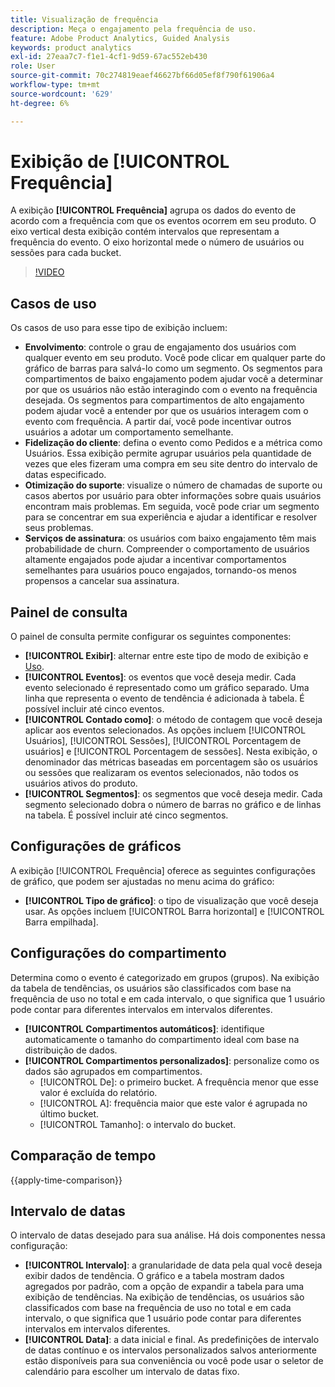 ```yaml
---
title: Visualização de frequência
description: Meça o engajamento pela frequência de uso.
feature: Adobe Product Analytics, Guided Analysis
keywords: product analytics
exl-id: 27eaa7c7-f1e1-4cf1-9d59-67ac552eb430
role: User
source-git-commit: 70c274819eaef46627bf66d05ef8f790f61906a4
workflow-type: tm+mt
source-wordcount: '629'
ht-degree: 6%

---
```


# Exibição de [!UICONTROL Frequência]

A exibição **[!UICONTROL Frequência]** agrupa os dados do evento de acordo com a frequência com que os eventos ocorrem em seu produto. O eixo vertical desta exibição contém intervalos que representam a frequência do evento. O eixo horizontal mede o número de usuários ou sessões para cada bucket.

>[!VIDEO](https://video.tv.adobe.com/v/3428089/?learn=on)

## Casos de uso

Os casos de uso para esse tipo de exibição incluem:

* **Envolvimento**: controle o grau de engajamento dos usuários com qualquer evento em seu produto. Você pode clicar em qualquer parte do gráfico de barras para salvá-lo como um segmento. Os segmentos para compartimentos de baixo engajamento podem ajudar você a determinar por que os usuários não estão interagindo com o evento na frequência desejada. Os segmentos para compartimentos de alto engajamento podem ajudar você a entender por que os usuários interagem com o evento com frequência. A partir daí, você pode incentivar outros usuários a adotar um comportamento semelhante.
* **Fidelização do cliente**: defina o evento como Pedidos e a métrica como Usuários. Essa exibição permite agrupar usuários pela quantidade de vezes que eles fizeram uma compra em seu site dentro do intervalo de datas especificado.
* **Otimização do suporte**: visualize o número de chamadas de suporte ou casos abertos por usuário para obter informações sobre quais usuários encontram mais problemas. Em seguida, você pode criar um segmento para se concentrar em sua experiência e ajudar a identificar e resolver seus problemas.
* **Serviços de assinatura**: os usuários com baixo engajamento têm mais probabilidade de churn. Compreender o comportamento de usuários altamente engajados pode ajudar a incentivar comportamentos semelhantes para usuários pouco engajados, tornando-os menos propensos a cancelar sua assinatura.

## Painel de consulta

O painel de consulta permite configurar os seguintes componentes:

* **[!UICONTROL Exibir]**: alternar entre este tipo de modo de exibição e [Uso](usage.md).
* **[!UICONTROL Eventos]**: os eventos que você deseja medir. Cada evento selecionado é representado como um gráfico separado. Uma linha que representa o evento de tendência é adicionada à tabela. É possível incluir até cinco eventos.
* **[!UICONTROL Contado como]**: o método de contagem que você deseja aplicar aos eventos selecionados. As opções incluem [!UICONTROL Usuários], [!UICONTROL Sessões], [!UICONTROL Porcentagem de usuários] e [!UICONTROL Porcentagem de sessões]. Nesta exibição, o denominador das métricas baseadas em porcentagem são os usuários ou sessões que realizaram os eventos selecionados, não todos os usuários ativos do produto.
* **[!UICONTROL Segmentos]**: os segmentos que você deseja medir. Cada segmento selecionado dobra o número de barras no gráfico e de linhas na tabela. É possível incluir até cinco segmentos.

## Configurações de gráficos

A exibição [!UICONTROL Frequência] oferece as seguintes configurações de gráfico, que podem ser ajustadas no menu acima do gráfico:

* **[!UICONTROL Tipo de gráfico]**: o tipo de visualização que você deseja usar. As opções incluem [!UICONTROL Barra horizontal] e [!UICONTROL Barra empilhada].

## Configurações do compartimento

Determina como o evento é categorizado em grupos (grupos). Na exibição da tabela de tendências, os usuários são classificados com base na frequência de uso no total e em cada intervalo, o que significa que 1 usuário pode contar para diferentes intervalos em intervalos diferentes.

* **[!UICONTROL Compartimentos automáticos]**: identifique automaticamente o tamanho do compartimento ideal com base na distribuição de dados.
* **[!UICONTROL Compartimentos personalizados]**: personalize como os dados são agrupados em compartimentos.
   * [!UICONTROL De]: o primeiro bucket. A frequência menor que esse valor é excluída do relatório.
   * [!UICONTROL A]: frequência maior que este valor é agrupada no último bucket.
   * [!UICONTROL Tamanho]: o intervalo do bucket.

## Comparação de tempo

{{apply-time-comparison}}

## Intervalo de datas

O intervalo de datas desejado para sua análise. Há dois componentes nessa configuração:

* **[!UICONTROL Intervalo]**: a granularidade de data pela qual você deseja exibir dados de tendência. O gráfico e a tabela mostram dados agregados por padrão, com a opção de expandir a tabela para uma exibição de tendências. Na exibição de tendências, os usuários são classificados com base na frequência de uso no total e em cada intervalo, o que significa que 1 usuário pode contar para diferentes intervalos em intervalos diferentes.
* **[!UICONTROL Data]**: a data inicial e final. As predefinições de intervalo de datas contínuo e os intervalos personalizados salvos anteriormente estão disponíveis para sua conveniência ou você pode usar o seletor de calendário para escolher um intervalo de datas fixo.
